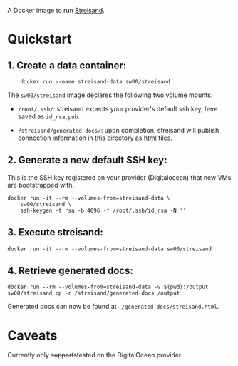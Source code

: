 A Docker image to run [Streisand](https://github.com/jlund/streisand).

# Quickstart

## 1. Create a data container:

```
	docker run --name streisand-data sw00/streisand
```

The `sw00/streisand` image declares the following two volume mounts:

* `/root/.ssh/`: streisand expects your provider's default ssh key, here saved as `id_rsa.pub`.

* `/streisand/generated-docs/`: upon completion, streisand will publish connection information in this directory as html files.

## 2. Generate a new default SSH key:

This is the SSH key registered on your provider (Digitalocean) that new VMs are bootstrapped with.

```
docker run -it --rm --volumes-from=streisand-data \
	sw00/streisand \
	ssh-keygen -t rsa -b 4096 -f /root/.ssh/id_rsa -N ''
```

## 3. Execute streisand:

```
docker run -it --rm --volumes-from=streisand-data sw00/streisand
```

## 4. Retrieve generated docs:

```
docker run --rm --volumes-from=streisand-data -v $(pwd):/output sw00/streisand cp -r /streisand/generated-docs /output
```

Generated docs can now be found at `./generated-docs/streisand.html`.

# Caveats

Currently only <s>supports</s>tested on the DigitalOcean provider.
